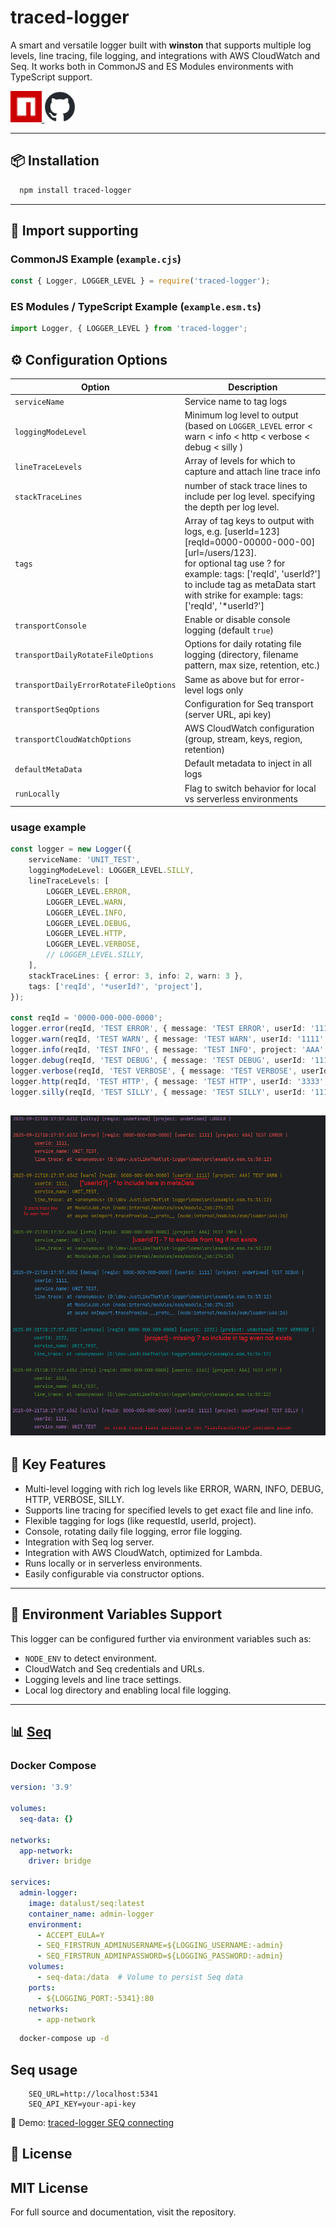 
# traced-logger

A smart and versatile logger built with **winston** that supports multiple log levels, line tracing, file logging, and integrations with AWS CloudWatch and Seq. It works both in CommonJS and ES Modules environments with TypeScript support.

<a href="https://github.com/hdriel/stack-trace-logger">
    <img src="npm.png" alt="GitHub" width="50" height="50">
</a>

<a href="https://github.com/hdriel/stack-trace-logger">
  <img src="github.png" alt="GitHub" width="50" height="50">
</a>

--- 

## 📦 Installation

```bash
  npm install traced-logger
```

---

## 🚀 Import supporting

### CommonJS Example (`example.cjs`)

```javascript
const { Logger, LOGGER_LEVEL } = require('traced-logger');
```

### ES Modules / TypeScript Example (`example.esm.ts`)
```typescript
import Logger, { LOGGER_LEVEL } from 'traced-logger';
```

## ⚙️ Configuration Options

| Option                                 | Description                                                                                                                                                                                                                                                          |
|----------------------------------------|----------------------------------------------------------------------------------------------------------------------------------------------------------------------------------------------------------------------------------------------------------------------|
| `serviceName`                          | Service name to tag logs                                                                                                                                                                                                                                             |
| `loggingModeLevel`                     | Minimum log level to output (based on `LOGGER_LEVEL`  error <  warn < info < http < verbose < debug < silly )                                                                                                                                                        |
| `lineTraceLevels`                      | Array of levels for which to capture and attach line trace info                                                                                                                                                                                                      |
| `stackTraceLines`                      | number of stack trace lines to include per log level. specifying the depth per log level.                                                                                                                                                                            |
| `tags`                                 | Array of tag keys to output with logs, e.g. [userId=123] [reqId=0000-00000-000-00] [url=/users/123].<br/> for optional tag use ? for example: tags: ['reqId', 'userId?'] <br/> to include tag as metaData start with strike for example: tags: ['reqId', '*userId?'] |
| `transportConsole`                     | Enable or disable console logging (default `true`)                                                                                                                                                                                                                   |
| `transportDailyRotateFileOptions`      | Options for daily rotating file logging (directory, filename pattern, max size, retention, etc.)                                                                                                                                                                     |
| `transportDailyErrorRotateFileOptions` | Same as above but for error-level logs only                                                                                                                                                                                                                          |
| `transportSeqOptions`                  | Configuration for Seq transport (server URL, api key)                                                                                                                                                                                                                |
| `transportCloudWatchOptions`           | AWS CloudWatch configuration (group, stream, keys, region, retention)                                                                                                                                                                                                |
| `defaultMetaData`                      | Default metadata to inject in all logs                                                                                                                                                                                                                               |
| `runLocally`                           | Flag to switch behavior for local vs serverless environments                                                                                                                                                                                                         |


### usage example

```typescript
const logger = new Logger({
    serviceName: 'UNIT_TEST',
    loggingModeLevel: LOGGER_LEVEL.SILLY,
    lineTraceLevels: [
        LOGGER_LEVEL.ERROR,
        LOGGER_LEVEL.WARN,
        LOGGER_LEVEL.INFO,
        LOGGER_LEVEL.DEBUG,
        LOGGER_LEVEL.HTTP,
        LOGGER_LEVEL.VERBOSE,
        // LOGGER_LEVEL.SILLY,
    ],
    stackTraceLines: { error: 3, info: 2, warn: 3 },
    tags: ['reqId', '*userId?', 'project'],
});

const reqId = '0000-000-000-0000';
logger.error(reqId, 'TEST ERROR', { message: 'TEST ERROR', userId: '1111', project: 'AAA', stackTraceLines: 1 });
logger.warn(reqId, 'TEST WARN', { message: 'TEST WARN', userId: '1111', project: 'AAA' });
logger.info(reqId, 'TEST INFO', { message: 'TEST INFO', project: 'AAA' });
logger.debug(reqId, 'TEST DEBUG', { message: 'TEST DEBUG', userId: '1111', stackTraceLines: 3 });
logger.verbose(reqId, 'TEST VERBOSE', { message: 'TEST VERBOSE', userId: '2222' });
logger.http(reqId, 'TEST HTTP', { message: 'TEST HTTP', userId: '3333', project: 'AAA' });
logger.silly(reqId, 'TEST SILLY', { message: 'TEST SILLY', userId: '1111' });

```

![Logger Output](logger-output-screenshot.webp)
---


## 🔑 Key Features

- Multi-level logging with rich log levels like ERROR, WARN, INFO, DEBUG, HTTP, VERBOSE, SILLY.
- Supports line tracing for specified levels to get exact file and line info.
- Flexible tagging for logs (like requestId, userId, project).
- Console, rotating daily file logging, error file logging.
- Integration with Seq log server.
- Integration with AWS CloudWatch, optimized for Lambda.
- Runs locally or in serverless environments.
- Easily configurable via constructor options.

---


## 📖 Environment Variables Support

This logger can be configured further via environment variables such as:

- `NODE_ENV` to detect environment.
- CloudWatch and Seq credentials and URLs.
- Logging levels and line trace settings.
- Local log directory and enabling local file logging.

---


## 📊 [Seq](https://datalust.co/seq)

### Docker Compose

```yaml
version: '3.9'

volumes:
  seq-data: {}

networks:
  app-network:
    driver: bridge

services:
  admin-logger:
    image: datalust/seq:latest
    container_name: admin-logger
    environment:
      - ACCEPT_EULA=Y
      - SEQ_FIRSTRUN_ADMINUSERNAME=${LOGGING_USERNAME:-admin}
      - SEQ_FIRSTRUN_ADMINPASSWORD=${LOGGING_PASSWORD:-admin}
    volumes:
      - seq-data:/data  # Volume to persist Seq data
    ports:
      - ${LOGGING_PORT:-5341}:80
    networks:
      - app-network
```

```bash
  docker-compose up -d
```

## Seq usage

```env
    SEQ_URL=http://localhost:5341
    SEQ_API_KEY=your-api-key
```

🎥 Demo: [traced-logger SEQ connecting](https://youtu.be/5cKcnRtco44)


## 📜 License

MIT License
---

For full source and documentation, visit the repository.
